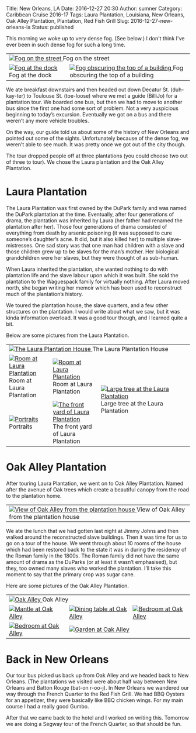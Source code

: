 Title: New Orleans, LA
Date: 2016-12-27 20:30
Author: sumner
Category: Caribbean Cruise 2016-17
Tags: Laura Plantation, Louisiana, New Orleans, Oak Alley Plantation, Plantation, Red Fish Grill
Slug: 2016-12-27-new-orleans-la
Status: published

This morning we woke up to very dense fog. (See below.) I don't think I've ever
been in such dense fog for such a long time.

<table class="gallery">
  <tr>
    <td colspan="2">
      <a href="{static}/images/carribean-cruise/fog-street.jpg" target="_blank">
        <img src="{static}/images/carribean-cruise/fog-street.jpg" alt="Fog on the street" />
      </a>
      Fog on the street
    </td>
  </tr>

  <tr>
    <td>
      <a href="{static}/images/carribean-cruise/fog-dock.jpg" target="_blank">
        <img src="{static}/images/carribean-cruise/fog-dock.jpg" alt="Fog at the dock" />
      </a>
      Fog at the dock
    </td>
    <td>
      <a href="{static}/images/carribean-cruise/fog-building.jpg" target="_blank">
        <img src="{static}/images/carribean-cruise/fog-building.jpg" alt="Fog obscuring the top of a building" />
      </a>
      Fog obscuring the top of a building
    </td>
  </tr>
</table>

We ate breakfast downstairs and then headed out down Decatur St.  (duh-kay-ter)
to Toulouse St. (toe-loose) where we met a guide (BilliJo) for a plantation
tour. We boarded one bus, but then we had to move to another bus since the first
one had some sort of problem. Not a very auspicious beginning to today’s
excursion. Eventually we got on a bus and there weren’t any more vehicle
troubles.

On the way, our guide told us about some of the history of New Orleans and
pointed out some of the sights. Unfortunately because of the dense fog, we
weren’t able to see much. It was pretty once we got out of the city though.

The tour dropped people off at three plantations (you could choose two out of
three to tour). We chose the Laura plantation and the Oak Alley Plantation.

# Laura Plantation

The Laura Plantation was first owned by the DuPark family and was named the
DuPark plantation at the time. Eventually, after four generations of drama, the
plantation was inherited by Laura (her father had renamed the plantation after
her). Those four generations of drama consisted of everything from death by
arsenic poisoning (it was supposed to cure someone’s daughter’s acne. It did,
but it also killed her) to multiple slave-mistresses. One sad story was that one
man had children with a slave and those children grew up to be slaves for the
man’s mother. Her biological grandchildren were her slaves, but they were
thought of as sub-human.

When Laura inherited the plantation, she wanted nothing to do with plantation
life and the slave labour upon which it was built. She sold the plantation to
the Waguespack family for virtually nothing. After Laura moved north, she began
writing her memoir which has been used to reconstruct much of the plantation’s
history.

We toured the plantation house, the slave quarters, and a few other structures
on the plantation. I would write about what we saw, but it was kinda information
overload. It was a good tour though, and I learned quite a bit.

Below are some pictures from the Laura Plantation.

<table class="gallery">
  <tr class="picture-row">
    <td colspan="4">
      <a href="{static}/images/carribean-cruise/laura-house.jpg" target="_blank">
        <img src="{static}/images/carribean-cruise/laura-house.jpg" alt="The Laura
          Plantation House" />
      </a>
      The Laura Plantation House
    </td>
  </tr>
  <tr>
    <td>
      <a href="{static}/images/carribean-cruise/laura-room.jpg" target="_blank">
        <img src="{static}/images/carribean-cruise/laura-room.jpg" alt="Room at Laura
          Plantation" />
      </a>
      Room at Laura Plantation
    </td>
    <td>
      <a href="{static}/images/carribean-cruise/laura-crib.jpg" target="_blank">
        <img src="{static}/images/carribean-cruise/laura-crib.jpg" alt="Room at Laura
          Plantation" />
      </a>
      Room at Laura Plantation
    </td>
    <td width="50%" colspan="2" rowspan="2">
      <a href="{static}/images/carribean-cruise/laura-tree.jpg" target="_blank">
        <img src="{static}/images/carribean-cruise/laura-tree.jpg" alt="Large tree at the
          Laura Plantation" />
      </a>
      Large tree at the Laura Plantation
    </td>
  </tr>
  <tr>
    <td>
      <a href="{static}/images/carribean-cruise/laura-portraits.jpg" target="_blank">
        <img src="{static}/images/carribean-cruise/laura-portraits.jpg" alt="Portraits" />
      </a>
      Portraits
    </td>
    <td>
      <a href="{static}/images/carribean-cruise/laura-yard.jpg" target="_blank">
        <img src="{static}/images/carribean-cruise/laura-yard.jpg" alt="The front yard of
          Laura Plantation" />
      </a>
      The front yard of Laura Plantation
    </td>
  </tr>
</table>

# Oak Alley Plantation

After touring Laura Plantation, we went on to Oak Alley Plantation.
Named after the avenue of Oak trees which create a beautiful canopy from
the road to the plantation home.

<table class="gallery">
  <tr>
    <td>
      <a href="{static}/images/carribean-cruise/oak-alley-from-house.jpg" target="_blank">
        <img src="{static}/images/carribean-cruise/oak-alley-from-house.jpg" alt="View of
          Oak Alley from the plantation house" />
      </a>
      View of Oak Alley from the plantation house
    </td>
  <tr>
</table>

We ate the lunch that we had gotten last night at Jimmy Johns and then walked
around the reconstructed slave buildings. Then it was time for us to go on a
tour of the house. We went through about 10 rooms of the house which had been
restored back to the state it was in during the residency of the Roman family in
the 1800s. The Roman family did not have the same amount of drama as the DuParks
(or at least it wasn’t emphasised), but they, too owned many slaves who worked
the plantation.  I’ll take this moment to say that the primary crop was sugar
cane.

Here are some pictures of the Oak Alley Plantation.

<table class="gallery">
  <tr class="picture-row">
    <td colspan="3">
      <a href="{static}/images/carribean-cruise/oak-alley.jpg" target="_blank">
        <img src="{static}/images/carribean-cruise/oak-alley.jpg" alt="Oak Alley" />
      </a>
      Oak Alley
    </td>
  </tr>
  <tr>
    <td>
      <a href="{static}/images/carribean-cruise/oak-alley-mantle.jpg" target="_blank">
        <img src="{static}/images/carribean-cruise/oak-alley-mantle.jpg" alt="Mantle at
          Oak Alley" />
      </a>
    </td>
    <td>
      <a href="{static}/images/carribean-cruise/oak-alley-table.jpg" target="_blank">
        <img src="{static}/images/carribean-cruise/oak-alley-table.jpg" alt="Dining table
          at Oak Alley" />
      </a>
    </td>
    <td>
      <a href="{static}/images/carribean-cruise/oak-alley-bedroom.jpg" target="_blank">
        <img src="{static}/images/carribean-cruise/oak-alley-bedroom.jpg" alt="Bedroom at
          Oak Alley" />
      </a>
    </td>
  </tr>
  <tr>
    <td>
      <a href="{static}/images/carribean-cruise/oak-alley-bedroom2.jpg" target="_blank">
        <img src="{static}/images/carribean-cruise/oak-alley-bedroom2.jpg" alt="Bedroom at
          Oak Alley" />
      </a>
    </td>
    <td colspan="2">
      <a href="{static}/images/carribean-cruise/oak-alley-garden.jpg" target="_blank">
        <img src="{static}/images/carribean-cruise/oak-alley-garden.jpg" alt="Garden at
          Oak Alley" />
      </a>
    </td>
  </tr>
</table>

# Back in New Orleans

Our tour bus picked us back up from Oak Alley and we headed back to New Orleans.
(The plantations we visited were about half way between New Orleans and Batton
Rouge (bat-on r-oo-j). In New Orleans we wandered our way through the French
Quarter to the Red Fish Grill. We had BBQ Oysters for an appetizer, they were
basically like BBQ chicken wings. For my main course I had a really good Gumbo.

After that we came back to the hotel and I worked on writing this.  Tomorrow we
are doing a Segway tour of the French Quarter, so that should be fun.
